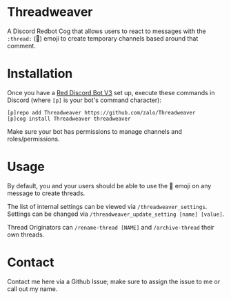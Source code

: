 # Threadweaver
A Discord Redbot Cog that allows users to react to messages with the `:thread:` (🧵) emoji to create temporary channels based around that comment.

# Installation
Once you have a [Red Discord Bot V3](https://github.com/Cog-Creators/Red-DiscordBot) set up, execute these commands in Discord (where `[p]` is your bot's command character):
```
[p]repo add Threadweaver https://github.com/zalo/Threadweaver
[p]cog install Threadweaver threadweaver
```

Make sure your bot has permissions to manage channels and roles/permissions.

# Usage

By default, you and your users should be able to use the 🧵 emoji on any message to create threads.

The list of internal settings can be viewed via `/threadweaver_settings`.
Settings can be changed via `/threadweaver_update_setting [name] [value]`.

Thread Originators can `/rename-thread [NAME]` and `/archive-thread` their own threads.

# Contact
Contact me here via a Github Issue; make sure to assign the issue to me or call out my name.
